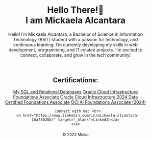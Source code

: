 <!DOCTYPE html>
<html lang="en">

<head>
  <meta charset="UTF-8" />
  <meta name="viewport" content="width=device-width, initial-scale=1.0" />
  <title>Your Name</title>
</head>

<body>
  <header style="text-align: center; margin: 20px;">
    <h1>Hello There!👋 <br> I am Mickaela Alcantara</h1>
  </header>

  <section style="text-align: center; margin: 20px;">
    <p>Hello! I’m Mickaela Alcantara, a Bachelor of Science in Information Technology (BSIT) student with a passion for technology, and continuous learning. I’m currently developing my skills in web development, programming, and IT-related projects. I’m excited to connect, collaborate, and grow in the tech community!</p>
    <p> <br>
<h2> Certifications: </h2>
<a href="https://courses.cognitiveclass.ai/certificates/5aa8c59150ca40ea9089a6cc4fba13ad"> My SQL and Relational Databases</a> 
<a href="https://catalog-education.oracle.com/ords/certview/sharebadge?id=DE393F694DC7A03DB4DDDDADA17B0F99B9D20711E876B4B7292DC004AFABBEC4">  Oracle Cloud Infrastructure Foundations Associate </a>
<a href="https://catalog-education.oracle.com/ords/certview/sharebadge?id=83DE28E902153240DE8405B5CEB20B4D62526EEF25BD22D17D7387C6C85C347D"> Oracle Cloud Infrastructure 2024 Data Certified Foundations Associate</a>
<a href="https://catalog-education.oracle.com/ords/certview/sharebadge?id=5777EC3C252660C83841E2B34910B5F54F26B437BC225C0A6FFA784370593DBF"> OCI AI Foundations Associate (2024)</a>
      
      Connect with me: <br>
      <a href="https://www.linkedin.com/in/mickaela-alcantara-16a78028b/" target="_blank">LinkedIn</a>
    </p>
  </section>

  <footer style="text-align: center; margin: 20px; font-size: 0.9em;">
    &copy; 2023 Micka
  </footer>
</body>

</html>
